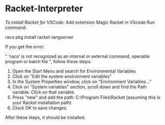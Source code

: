 # Racket-Interpreter

*To install Racket for VSCode:*
Add extension Magic Racket in VScode
Run command: 

raco pkg install racket-langserver

If you get the error: 

" 'raco' is not recognized as an internal or external command,
operable program or batch file ", follow these steps: 

1. Open the Start Menu and search for Environmental Variables
2. Click on "Edit the system environment variables"
3. In the System Properties window, click on "Environment Variables..."
4. Click on "System variables" section, scroll down and find the Path variable. Click on that variable.
5. Press "new" and add the path: C:\Program Files\Racket (assuming this is your Racket installation path)
6. Clock OK to save changes.

After these steps, it should be installed. 

